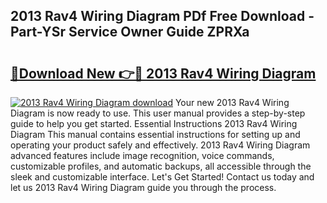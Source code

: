 ## 2013 Rav4 Wiring Diagram PDf Free Download - Part-YSr Service Owner Guide ZPRXa

# <h2><a href="http://dfurz9.blite.top/?on=2013+Rav4+Wiring+Diagram">🔗Download New 👉🔴 2013 Rav4 Wiring Diagram</a></h2>

[![2013 Rav4 Wiring Diagram download](https://i.imgur.com/lujVjoI.png)](http://dfurz9.blite.top/?on=2013+Rav4+Wiring+Diagram)
Your new 2013 Rav4 Wiring Diagram is now ready to use. This user manual provides a step-by-step guide to help you get started. Essential Instructions 2013 Rav4 Wiring Diagram This manual contains essential instructions for setting up and operating your product safely and effectively. 2013 Rav4 Wiring Diagram advanced features include image recognition, voice commands, customizable profiles, and automatic backups, all accessible through the sleek and customizable interface. Let's Get Started! Contact us today and let us 2013 Rav4 Wiring Diagram guide you through the process.
